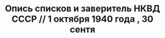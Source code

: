---
title: Опись списков и заверитель НКВД СССР // 1 октября 1940 года , 30 сентя
description: РГАСПИ, ф.17, оп.171, дело 411, лист 249
images:
- /disk/pictures/v03/17-171-411-249.jpg
- /disk/pictures/v03/17-171-411-250.jpg
---